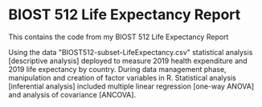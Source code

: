 # BIOST 512 Life Expectancy Report 

This contains the code from my BIOST 512 Life Expectancy Report

Using the data "BIOST512-subset-LifeExpectancy.csv" statistical analysis [descriptive analysis] deployed to measure 2019 health expenditure and 2019 life expectancy by country. During data management phase, manipulation and creation of factor variables in R. Statistical analysis [inferential analysis] included multiple linear regression [one-way ANOVA] and analysis of covariance [ANCOVA].
